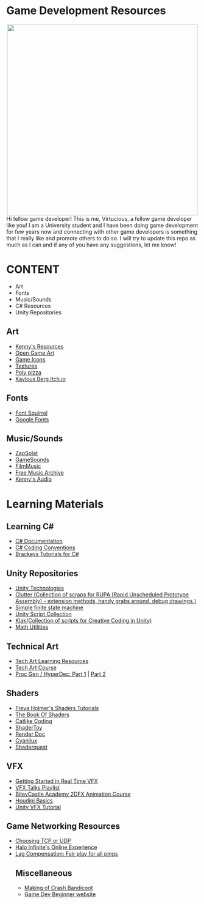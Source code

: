 # Game Development Resources
<div id = "header" align = "center">
  <img src = "https://www.perforce.com/sites/default/files/image/2020-08/image-blog-game-development-survey.jpg" width = "500"/>
</div>
<body>
Hi fellow game developer! This is me, Virtucious, a fellow game developer like you! I am a University student and I have been doing game development for few years now and connecting with other game developers is something that I really like and promote others to do so. I will try to update this repo as much as I can and if any of you have any suggestions, let me know!
</body>

<h1>
CONTENT
</h1>
<ul>
  <li>Art</li>
  <li>Fonts</li>
  <li>Music/Sounds</li>
  <li>C# Resources</li>
  <li>Unity Repositories</li>
</ul>

<h2>
Art
</h2>

<ul>
  <li><a href = "https://www.kenney.nl/assets"> Kenny's Resources </a></li>
  <li><a href = "https://opengameart.org/"> Open Game Art </a></li>
  <li><a href = "https://game-icons.net/"> Game Icons </a></li>
  <li><a href = "https://www.textures.com/"> Textures </a></li>
  <li><a href = "https://poly.pizza/"> Poly pizza </a></li>
  <li><a href = "https://kaylousberg.itch.io/">Kaylous Berg Itch.io </a></li>
</ul>

<h2>
Fonts
</h2>

<ul>
  <li><a href = "https://www.fontsquirrel.com/">Font Squirrel</a></li>
  <li><a href = "https://fonts.google.com/">Google Fonts</a></li>
</ul>

<h2>
  Music/Sounds
</h2>
<ul>  
  <li><a href = "www.zapsplat.com">ZapSplat</a></li>
  <li><a href = "https://gamesounds.xyz/">GameSounds</a></li>
  <li><a href = "https://incompetech.filmmusic.io/search/">FilmMusic</a></li>
  <li><a href = "https://freemusicarchive.org/home">Free Music Archive</a></li>
  <li><a href = "https://www.kenney.nl/assets?q=audio">Kenny's Audio</a></li>
</ul>
<h1>
  Learning Materials
</h1>
<h2>
Learning C#
</h2>
<ul>
  <li><a href = "https://learn.microsoft.com/en-us/dotnet/csharp/programming-guide/">C# Documentation</a></li>
  <li><a href = "https://learn.microsoft.com/en-us/dotnet/csharp/fundamentals/coding-style/coding-conventions">C# Coding Conventions</a></li>
  <li><a href = "https://www.youtube.com/playlist?list=PLPV2KyIb3jR4CtEelGPsmPzlvP7ISPYzR">Brackeys Tutorials for C#</a></li>
</ul>

<h2>
Unity Repositories
</h2>
<ul>
  <li><a href = "https://github.com/Unity-Technologies">Unity Technologies</a></li>
  <li><a href = "https://bitbucket.org/Taugeshtu/clutter/src/master/">Clutter (Collection of scraps for RUPA (Rapid Unscheduled Prototype Assembly) - extension methods, handy grabs around, debug drawings.)</a></li>
  <li><a href = "https://github.com/thefuntastic/Unity3d-Finite-State-Machine">Simple finite state machine</a></li>
  <li><a href = "https://github.com/michidk/Unity-Script-Collection">Unity Script Collection</a></li>
  <li><a href = "https://github.com/keijiro/Klak">Klak(Collection of scripts for Creative Coding in Unity)</a></li>
  <li><a href = "https://github.com/zalo/MathUtilities">Math Utilities</a></li>
</ul>

<h2>
Technical Art
</h2>
<ul>
  <li><a href = "https://heartmachine.notion.site/Tech-Art-Learning-Resources-d2eb63aeca624cf59faab5a19b4a732d">Tech Art Learning Resources</a></li>
  <li><a href = "https://simonschreibt.de/gat/tech-art-course/">Tech Art Course</a></li>
  <li><a href = "https://heartmachinez.tumblr.com/post/690221520736387072/proc-gen-hyperdec-part-1">Proc Gen / HyperDec: Part 1</a> | <a href = "https://heartmachinez.tumblr.com/post/690221567668568064/proc-gen-hyperdec-part-2">Part 2</a></li>
</ul>

<h2>
  Shaders
</h2>
<ul>
  <li><a href = "https://www.youtube.com/watch?v=kfM-yu0iQBk&list=PLImQaTpSAdsCnJon-Eir92SZMl7tPBS4Z">Freya Holmer's Shaders Tutorials</a></li>
  <li><a href = "https://thebookofshaders.com/00/">The Book Of Shaders</a></li>
  <li><a href = "https://catlikecoding.com/unity/tutorials/">Catlike Coding</a></li>
  <li><a href = "https://www.shadertoy.com/">ShaderToy</a></li>
  <li><a href = "https://renderdoc.org/">Render Doc</a></li>
  <li><a href = "https://www.cyanilux.com/tutorials/intro-to-shader-graph/">Cyanilux</a></li>
  <li><a href = "https://halisavakis.com/category/shaderquest/">Shaderquest</a></li>
</ul>

<h2>
  VFX
</h2>
<ul>
  <li><a href = "https://realtimevfx.com/t/getting-started-in-real-time-vfx-start-here/3415">Getting Started in Real Time VFX</a></li>
  <li><a href = "https://www.youtube.com/watch?v=YPy2hytwDLM&list=PLdiateg_U8PFnlScGDJDQeHUX9qmYvsxv">VFX Talks Playlist</a></li>
  <li><a href = "https://chluaid.gumroad.com/l/bcafx">BiteyCastle Academy 2DFX Animation Course</a></li>
  <li><a href = "https://www.youtube.com/watch?v=Tsv8UGqDibc&list=PLhyeWJ40aDkUDHDOhZQ2UkCfNiQj7hS5W&index=5">Houdini Basics</a></li>
  <li><a href = "https://stylizedstation.com/article/realtime-unity-vfx-tutorial-the-3-core-elements-you-need-to-know/">Unity VFX Tutorial</a></li>
</ul>

<h2>
  Game Networking Resources
</h2>
<ul>
  <li><a href = "https://web.archive.org/web/20210415231950/https://heroiclabs.com/docs/expert-tcp-udp/">Choosing TCP or UDP</a></li>
  <li><a href = "https://www.halowaypoint.com/news/closer-look-halo-infinite-online-experience">Halo Infinite's Online Experience</a></li>
  <li><a href = "https://vercidium.com/blog/lag-compensation/">Lag Compensation: Fair play for all pings</a></li>

<h2>
Miscellaneous
</h2>
<ul>
  <li><a href = "https://all-things-andy-gavin.com/2011/02/02/making-crash-bandicoot-part-1/">Making of Crash Bandicoot</a></li>
  <li><a href = "https://gamedevbeginner.com">Game Dev Beginner website</a></li>
</ul>
